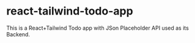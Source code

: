 # react-tailwind-todo-app
This is a React+Tailwind Todo app with JSon Placeholder API used as its Backend. 
